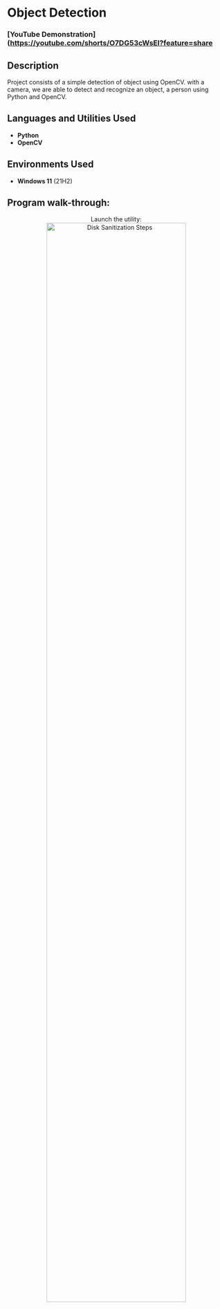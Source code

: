 <h1>Object Detection</h1>

### [YouTube Demonstration](https://youtube.com/shorts/O7DG53cWsEI?feature=share

<h2>Description</h2>
Project consists of a simple detection of object using OpenCV. with a camera, we are able to detect and recognize an object, a person using Python and OpenCV.
<br />


<h2>Languages and Utilities Used</h2>

- <b>Python</b> 
- <b>OpenCV</b>

<h2>Environments Used </h2>

- <b>Windows 11</b> (21H2)

<h2>Program walk-through:</h2>

<p align="center">
Launch the utility: <br/>
<img src="https://imgur.com/TjQjvMd.png" height="80%" width="80%" alt="Disk Sanitization Steps"/>
<br />



<!--
 ```diff
- text in red
+ text in green
! text in orange
# text in gray
@@ text in purple (and bold)@@
```
--!>
